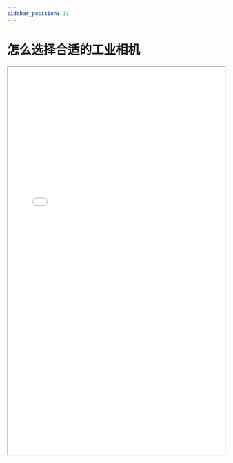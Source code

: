 ```yaml
---
sidebar_position: 11
---
```


# 怎么选择合适的工业相机

<iframe src="/怎么选择合适的工业相机.pdf" width="100%" height="900px"></iframe>


